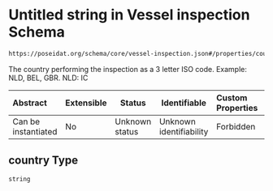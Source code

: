 # Untitled string in Vessel inspection Schema

```txt
https://poseidat.org/schema/core/vessel-inspection.json#/properties/country
```

The country performing the inspection as a 3 letter ISO code. Example: NLD, BEL, GBR. NLD: IC


| Abstract            | Extensible | Status         | Identifiable            | Custom Properties | Additional Properties | Access Restrictions | Defined In                                                                             |
| :------------------ | ---------- | -------------- | ----------------------- | :---------------- | --------------------- | ------------------- | -------------------------------------------------------------------------------------- |
| Can be instantiated | No         | Unknown status | Unknown identifiability | Forbidden         | Allowed               | none                | [vessel-inspection.json\*](schemas/core/vessel-inspection.json "open original schema") |

## country Type

`string`
